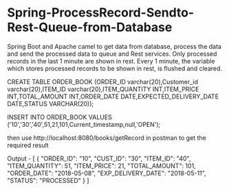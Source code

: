 # Spring-ProcessRecord-Sendto-Rest-Queue-from-Database
Spring Boot and Apache camel to get data from database, process the data and send the processed data to queue and Rest services. Only processed records in the last 1 minute are shown in rest. Every 1 minute, the variable which stores processed records to be shown in rest, is flushed and cleared.

CREATE TABLE ORDER_BOOK (ORDER_ID varchar(20),Customer_id varchar(20),ITEM_ID varchar(20),ITEM_QUANTITY INT,ITEM_PRICE INT,TOTAL_AMOUNT INT,ORDER_DATE DATE,EXPECTED_DELIVERY_DATE DATE,STATUS VARCHAR(20));

INSERT INTO ORDER_BOOK VALUES ('10','30','40',51,21,101,Current_timestamp,null,'OPEN');

then use  http://localhost:8080/books/getRecord in postman to get the required result

Output -
[
    {
        "ORDER_ID": "10",
        "CUST_ID": "30",
        "ITEM_ID": "40",
        "ITEM_QUANTITY": 51,
        "ITEM_PRICE": 21,
        "TOTAL_AMOUNT": 101,
        "ORDER_DATE": "2018-05-08",
        "EXP_DELIVERY_DATE": "2018-05-11",
        "STATUS": "PROCESSED"
    }
]
